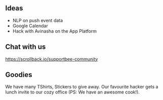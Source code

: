 ## Ideas

+ NLP on push event data
+ Google Calendar
+ Hack with Avinasha on the App Platform

## Chat with us
https://scrollback.io/supportbee-community

## Goodies

We have many TShirts, Stickers to give away. Our favourite hacker gets a lunch invite to our cozy office (PS: We have an awesome cook!).

